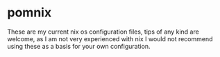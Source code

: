 # pomnix

These are my current nix os configuration files, tips of any kind are welcome, as I am not very experienced with nix I would not recommend using these as a basis for your own configuration.


